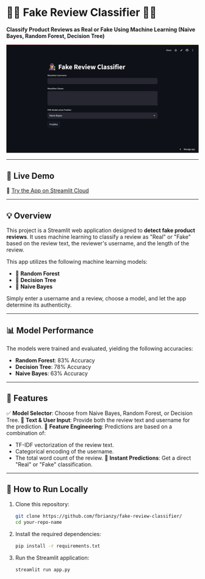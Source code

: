 # 🕵️‍♂️ Fake Review Classifier 🕵️‍♀️
**Classify Product Reviews as Real or Fake Using Machine Learning (Naive Bayes, Random Forest, Decision Tree)**

![Streamlit App Screenshot](./assets/Screenshot-app.png)

---

## 🚀 Live Demo
🔗 [Try the App on Streamlit Cloud](https://fake-review-classifier.streamlit.app/)

---

## 💡 Overview
This project is a Streamlit web application designed to **detect fake product reviews**. It uses machine learning to classify a review as "Real" or "Fake" based on the review text, the reviewer's username, and the length of the review.

This app utilizes the following machine learning models:
- 🌳 **Random Forest**
- 🌲 **Decision Tree**
- 🧠 **Naive Bayes**

Simply enter a username and a review, choose a model, and let the app determine its authenticity.

---

## 📊 Model Performance
The models were trained and evaluated, yielding the following accuracies:
- **Random Forest**: 83% Accuracy
- **Decision Tree**: 78% Accuracy
- **Naive Bayes**: 63% Accuracy

---

## 🧠 Features
✅ **Model Selector**: Choose from Naive Bayes, Random Forest, or Decision Tree.
📝 **Text & User Input**: Provide both the review text and username for the prediction.
🤖 **Feature Engineering**: Predictions are based on a combination of:
  - TF-IDF vectorization of the review text.
  - Categorical encoding of the username.
  - The total word count of the review.
🔮 **Instant Predictions**: Get a direct "Real" or "Fake" classification.

---

## 📁 How to Run Locally

1.  Clone this repository:
    ```bash
    git clone https://github.com/fbrianzy/fake-review-classifier/
    cd your-repo-name
    ```

2.  Install the required dependencies:
    ```bash
    pip install -r requirements.txt
    ```

3.  Run the Streamlit application:
    ```bash
    streamlit run app.py
    ```
